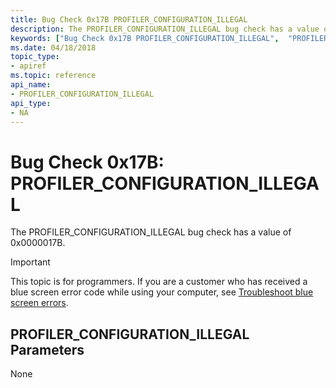 ```yaml
---
title: Bug Check 0x17B PROFILER_CONFIGURATION_ILLEGAL 
description: The PROFILER_CONFIGURATION_ILLEGAL bug check has a value of 0x0000017B.
keywords: ["Bug Check 0x17B PROFILER_CONFIGURATION_ILLEGAL",  "PROFILER_CONFIGURATION_ILLEGAL"]
ms.date: 04/18/2018
topic_type:
- apiref
ms.topic: reference
api_name:
- PROFILER_CONFIGURATION_ILLEGAL
api_type:
- NA
---
```


# Bug Check 0x17B: PROFILER\_CONFIGURATION\_ILLEGAL 


The PROFILER_CONFIGURATION_ILLEGAL bug check has a value of 0x0000017B. 

> [!IMPORTANT]
> This topic is for programmers. If you are a customer who has received a blue screen error code while using your computer, see [Troubleshoot blue screen errors](https://www.windows.com/stopcode).


## PROFILER\_CONFIGURATION\_ILLEGAL Parameters

None
 

 




